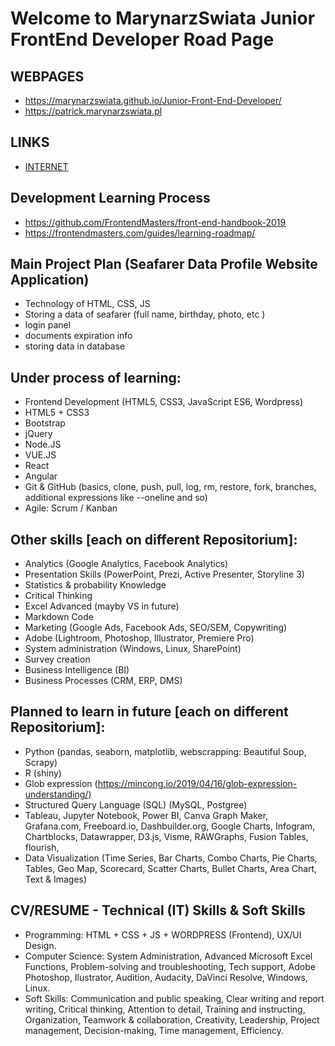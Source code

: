 # Welcome to MarynarzSwiata Junior FrontEnd Developer Road Page

## WEBPAGES 

+ <https://marynarzswiata.github.io/Junior-Front-End-Developer/>
+ <https://patrick.marynarzswiata.pl>


## LINKS

+ [INTERNET](https://github.com/MarynarzSwiata/Junior-Front-End-Developer/blob/main/INTERNET.md)



## Development Learning Process

+ <https://github.com/FrontendMasters/front-end-handbook-2019>
+ <https://frontendmasters.com/guides/learning-roadmap/>

## Main Project Plan (Seafarer Data Profile Website Application)

+ Technology of HTML, CSS, JS
+ Storing a data of seafarer (full name, birthday, photo, etc )
+ login panel
+ documents expiration info
+ storing data in database

## Under process of learning:

+ Frontend Development (HTML5, CSS3, JavaScript ES6, Wordpress)
+ HTML5 + CSS3
+ Bootstrap
+ jQuery
+ Node.JS
+ VUE.JS
+ React
+ Angular
+ Git & GitHub (basics, clone, push, pull, log, rm, restore, fork, branches, additional expressions like --oneline and so)
+ Agile: Scrum / Kanban

## Other skills [each on different Repositorium]:

+ Analytics (Google Analytics, Facebook Analytics)
+ Presentation Skills (PowerPoint, Prezi, Active Presenter, Storyline 3)
+ Statistics & probability Knowledge
+ Critical Thinking
+ Excel Advanced (mayby VS in future)
+ Markdown Code
+ Marketing (Google Ads, Facebook Ads, SEO/SEM, Copywriting)
+ Adobe (Lightroom, Photoshop, Illustrator, Premiere Pro)
+ System administration (Windows, Linux, SharePoint)
+ Survey creation
+ Business Intelligence (BI)
+ Business Processes (CRM, ERP, DMS)

## Planned to learn in future [each on different Repositorium]:

+ Python (pandas, seaborn, matplotlib, webscrapping: Beautiful Soup, Scrapy)
+ R (shiny)
+ Glob expression (https://mincong.io/2019/04/16/glob-expression-understanding/)
+ Structured Query Language (SQL) (MySQL, Postgree)
+ Tableau, Jupyter Notebook, Power BI, Canva Graph Maker, Grafana.com, Freeboard.io, Dashbuilder.org, Google Charts, Infogram, Chartblocks, Datawrapper, D3.js, Visme, RAWGraphs, Fusion Tables, flourish,
+ Data Visualization (Time Series, Bar Charts, Combo Charts, Pie Charts, Tables, Geo Map, Scorecard, Scatter Charts, Bullet Charts, Area Chart, Text & Images)

## CV/RESUME - Technical (IT) Skills & Soft Skills

+ Programming: HTML + CSS + JS + WORDPRESS (Frontend), UX/UI Design.
+ Computer Science: System Administration, Advanced Microsoft Excel Functions, Problem-solving and troubleshooting, Tech support, Adobe Photoshop, Ilustrator, Audition, Audacity, DaVinci Resolve, Windows, Linux.
+ Soft Skills: Communication and public speaking, Clear writing and report writing, Critical thinking, Attention to detail, Training and instructing, Organization, Teamwork & collaboration, Creativity, Leadership, Project management, Decision-making, Time management, Efficiency.
